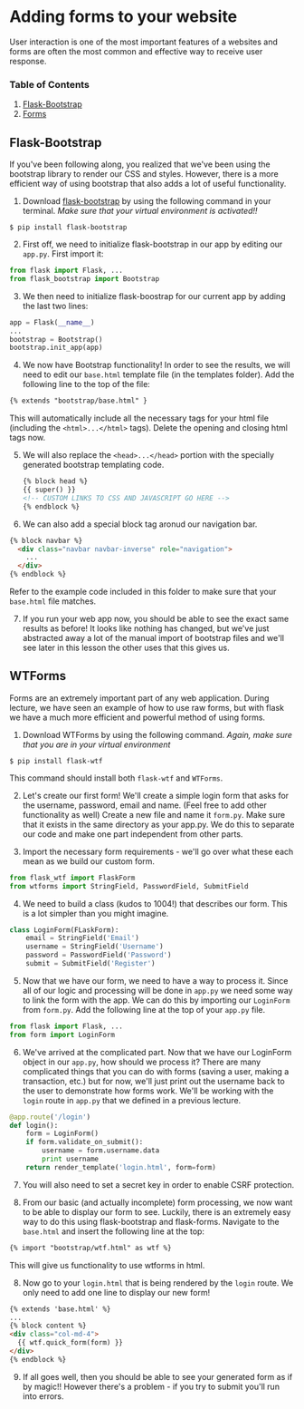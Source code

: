 # Adding forms to your website

User interaction is one of the most important features of a websites and forms are often the most common and effective way to receive user response.

### Table of Contents
1. [Flask-Bootstrap](#flask-bootstrap)
2. [Forms](#wtforms)


## Flask-Bootstrap
If you've been following along, you realized that we've been using the bootstrap library to render our CSS and styles. However, there is a more efficient way of using bootstrap that also adds a lot of useful functionality.

1. Download [flask-bootstrap](https://pythonhosted.org/Flask-Bootstrap/) by using the following command in your terminal. *Make sure that your virtual environment is activated!!*
  ```
  $ pip install flask-bootstrap
  ```

2. First off, we need to initialize flask-bootstrap in our app by editing our ```app.py```. First import it:
  ```python
  from flask import Flask, ...
  from flask_bootstrap import Bootstrap

  ```
3. We then need to initialize flask-boostrap for our current app by adding the last two lines:
  ```python
  app = Flask(__name__)
  ...
  bootstrap = Bootstrap()
  bootstrap.init_app(app)
  ```

4. We now have Bootstrap functionality! In order to see the results, we will need to edit our ```base.html``` template file (in the templates folder). Add the following line to the top of the file:
  ```html
  {% extends "bootstrap/base.html" }
  ```
  This will automatically include all the necessary tags for your html file (including the ```<html>...</html>``` tags). Delete the opening and closing html tags now.

5. We will also replace the ```<head>...</head>``` portion with the specially generated bootstrap templating code.
    ```html
    {% block head %}
    {{ super() }}
    <!-- CUSTOM LINKS TO CSS AND JAVASCRIPT GO HERE -->
    {% endblock %}
    ```
6. We can also add a special block tag aronud our navigation bar.
  ```html
  {% block navbar %}
    <div class="navbar navbar-inverse" role="navigation">
      ...
    </div>
  {% endblock %}
  ```
  Refer to the example code included in this folder to make sure that your ```base.html``` file matches.

7. If you run your web app now, you should be able to see the exact same results as before! It looks like nothing has changed, but we've just abstracted away a lot of the manual import of bootstrap files and we'll see later in this lesson the other uses that this gives us.


## WTForms
Forms are an extremely important part of any web application. During lecture, we have seen an example of how to use raw forms, but with flask we have a much more efficient and powerful method of using forms.

1. Download WTForms by using the following command. *Again, make sure that you are in your virtual environment*
  ```
  $ pip install flask-wtf
  ```
  This command should install both ```flask-wtf``` and ```WTForms```.

2. Let's create our first form! We'll create a simple login form that asks for the username, password, email and name. (Feel free to add other functionality as well) Create a new file and name it ```form.py```. Make sure that it exists in the same directory as your app.py. We do this to separate our code and make one part independent from other parts.

3. Import the necessary form requirements - we'll go over what these each mean as we build our custom form.
  ```python
  from flask_wtf import FlaskForm
  from wtforms import StringField, PasswordField, SubmitField
  ```

4. We need to build a class (kudos to 1004!) that describes our form. This is a lot simpler than you might imagine.
  ```python
  class LoginForm(FLaskForm):
      email = StringField('Email')
      username = StringField('Username')
      password = PasswordField('Password')
      submit = SubmitField('Register')
  ```

5. Now that we have our form, we need to have a way to process it. Since all of our logic and processing will be done in ```app.py``` we need some way to link the form with the app. We can do this by importing our ```LoginForm``` from ```form.py```. Add the following line at the top of your ```app.py``` file.
  ```python
  from flask import Flask, ...
  from form import LoginForm
  ```

6. We've arrived at the complicated part. Now that we have our LoginForm object in our ```app.py```, how should we process it? There are many complicated things that you can do with forms (saving a user, making a transaction, etc.) but for now, we'll just print out the username back to the user to demonstrate how forms work. We'll be working with the ```login``` route in ```app.py``` that we defined in a previous lecture.
  ```python
  @app.route('/login')
  def login():
      form = LoginForm()
      if form.validate_on_submit():
          username = form.username.data
          print username
      return render_template('login.html', form=form)
  ```

7. You will also need to set a secret key in order to enable CSRF protection.

7. From our basic (and actually incomplete) form processing, we now want to be able to display our form to see. Luckily, there is an extremely easy way to do this using flask-bootstrap and flask-forms. Navigate to the ```base.html``` and insert the following line at the top:
  ```html
  {% import "bootstrap/wtf.html" as wtf %}
  ```
  This will give us functionality to use wtforms in html.

8. Now go to your ```login.html``` that is being rendered by the ```login``` route. We only need to add one line to display our new form!
  ```html
  {% extends 'base.html' %}
  ...
  {% block content %}
  <div class="col-md-4">
    {{ wtf.quick_form(form) }}
  </div>
  {% endblock %}

  ```

9. If all goes well, then you should be able to see your generated form as if by magic!! However there's a problem - if you try to submit you'll run into errors.
